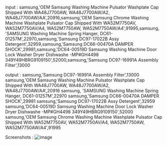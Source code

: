 input : 
samsung,'OEM Samsung Washing Machine Pulsator Washplate Cap Shipped With WA48J7700AW, WA48J7700AW/A2, WA48J7700AW/AA',20916,samsung,'OEM Samsung Chrome Washing Machine Washplate Pulsator Cap Shipped With WA52M7750AV, WA52M7750AV/A4, WA52M7750AW, WA52M7750AW/A4',91995,samsung, 'SAMSUNG Washing Machine Spring Hanger, DC61-01257M',22970,samsung,'Samsung DC97-17022B Assy Detergent',32959,samsung,'Samsung DC66-00470A DAMPER SHOCK',29981,samsung,'DC64-00519D Samsung Washing Machine Door Lock Washer Dryer Dishwashe -MP#GH4498 349Y49HBRG9109150',52000,samsung,'Samsung DC97-16991A Assembly Filter',13000

output : 
samsung,'Samsung DC97-16991A Assembly Filter',13000
samsung,'OEM Samsung Washing Machine Pulsator Washplate Cap Shipped With WA48J7700AW, WA48J7700AW/A2, WA48J7700AW/AA',20916
samsung, 'SAMSUNG Washing Machine Spring Hanger, DC61-01257M',22970
samsung,'Samsung DC66-00470A DAMPER SHOCK',29981
samsung,'Samsung DC97-17022B Assy Detergent',32959
samsung,'DC64-00519D Samsung Washing Machine Door Lock Washer Dryer Dishwashe -MP#GH4498 349Y49HBRG9109150',52000
samsung,'OEM Samsung Chrome Washing Machine Washplate Pulsator Cap Shipped With WA52M7750AV, WA52M7750AV/A4, WA52M7750AW, WA52M7750AW/A4',91995


Screenshots : 
![image](https://user-images.githubusercontent.com/60679471/124116586-c1679600-da8c-11eb-9b6f-821484b3aa83.png)
